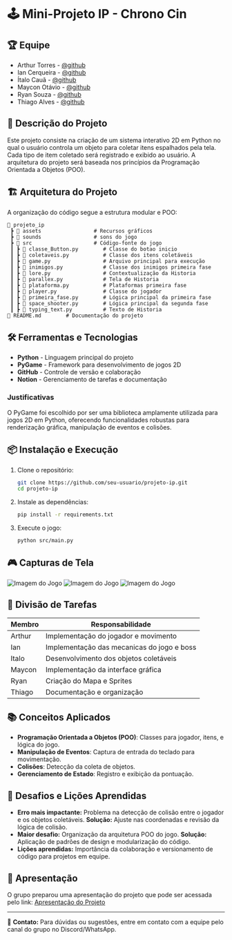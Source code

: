 # 🕹️ Mini-Projeto IP - Chrono Cin

## 🏆 Equipe
- Arthur Torres <atl> - [@github](https://github.com/arthurtdl)
- Ian Cerqueira <idhac> - [@github](https://github.com/Ian-Cerqueira)
- Ítalo Cauã <icbo> - [@github](https://github.com/italo-Barbosa)
- Maycon Otávio <mobs> - [@github](https://github.com/m4yconn)
- Ryan Souza <rss15> - [@github](https://github.com/RyanRss15)
- Thiago Alves <tam6> - [@github](https://github.com/ThAlvesM)

## 🎯 Descrição do Projeto

Este projeto consiste na criação de um sistema interativo 2D em Python no qual o usuário controla um objeto para coletar itens espalhados pela tela. Cada tipo de item coletado será registrado e exibido ao usuário. A arquitetura do projeto será baseada nos princípios da Programação Orientada a Objetos (POO).

## 🏗️ Arquitetura do Projeto

A organização do código segue a estrutura modular e POO:

```
📂 projeto_ip
 ┣ 📂 assets                 # Recursos gráficos
 ┣ 📂 sounds                 # sons do jogo
 ┣ 📂 src                    # Código-fonte do jogo
 ┃ ┣ 📜 classe_Button.py        # Classe do botao inicio
 ┃ ┣ 📜 coletaveis.py           # Classe dos itens coletáveis
 ┃ ┣ 📜 game.py                 # Arquivo principal para execução
 ┃ ┣ 📜 inimigos.py             # Classe dos inimigos primeira fase
 ┃ ┣ 📜 lore.py                 # Contextualização da Historia
 ┃ ┣ 📜 parallex.py             # Tela de Historia
 ┃ ┣ 📜 plataforma.py           # Plataformas primeira fase
 ┃ ┣ 📜 player.py               # Classe do jogador
 ┃ ┣ 📜 primeira_fase.py        # Lógica principal da primeira fase
 ┃ ┣ 📜 space_shooter.py        # Lógica principal da segunda fase
 ┃ ┣ 📜 typing_text.py          # Texto de Historia
📜 README.md        # Documentação do projeto
```

## 🛠️ Ferramentas e Tecnologias

- **Python** - Linguagem principal do projeto
- **PyGame** - Framework para desenvolvimento de jogos 2D
- **GitHub** - Controle de versão e colaboração
- **Notion** - Gerenciamento de tarefas e documentação

### Justificativas

O PyGame foi escolhido por ser uma biblioteca amplamente utilizada para jogos 2D em Python, oferecendo funcionalidades robustas para renderização gráfica, manipulação de eventos e colisões.

## 📦 Instalação e Execução

1. Clone o repositório:
   ```bash
   git clone https://github.com/seu-usuario/projeto-ip.git
   cd projeto-ip
   ```
2. Instale as dependências:
   ```bash
   pip install -r requirements.txt
   ```
3. Execute o jogo:
   ```bash
   python src/main.py
   ```

## 🎮 Capturas de Tela
<img src="https://exemplo.com/logo.png" alt="Imagem do Jogo">
<img src="https://exemplo.com/logo.png" alt="Imagem do Jogo">
<img src="https://exemplo.com/logo.png" alt="Imagem do Jogo">

## 📌 Divisão de Tarefas

| Membro       | Responsabilidade                                |
| ------------ | ----------------------------------------------- |
| Arthur       | Implementação do jogador e movimento            |
| Ian          | Implementação das mecanicas do jogo e boss      |
| Italo        | Desenvolvimento dos objetos coletáveis          |
| Maycon       | Implementação da interface gráfica               |
| Ryan         | Criação do Mapa e Sprites                       |
| Thiago       | Documentação e organização                      |

## 📚 Conceitos Aplicados

- **Programação Orientada a Objetos (POO)**: Classes para jogador, itens, e lógica do jogo.
- **Manipulação de Eventos**: Captura de entrada do teclado para movimentação.
- **Colisões**: Detecção da coleta de objetos.
- **Gerenciamento de Estado**: Registro e exibição da pontuação.

## 🚀 Desafios e Lições Aprendidas

- **Erro mais impactante:** Problema na detecção de colisão entre o jogador e os objetos coletáveis. **Solução:** Ajuste nas coordenadas e revisão da lógica de colisão.
- **Maior desafio:** Organização da arquitetura POO do jogo. **Solução:** Aplicação de padrões de design e modularização do código.
- **Lições aprendidas:** Importância da colaboração e versionamento de código para projetos em equipe.

## 📑 Apresentação

O grupo preparou uma apresentação do projeto que pode ser acessada pelo link:
[Apresentação do Projeto](https://docs.google.com/presentation/d/1EbtIqT0eTcCLyh2JuYVoYmxZI2saFLZCQdqgh5rBkiI/edit?slide=id.g3429c676cd2_0_100#slide=id.g3429c676cd2_0_100)

---

📩 **Contato:** Para dúvidas ou sugestões, entre em contato com a equipe pelo canal do grupo no Discord/WhatsApp.

